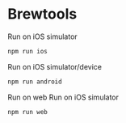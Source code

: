# Brewtools

Run on iOS simulator
```bash
npm run ios
```

Run on iOS simulator/device
```bash
npm run android
```

Run on web
Run on iOS simulator
```bash
npm run web
```
